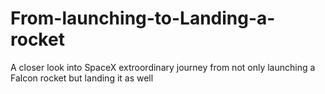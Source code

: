 # From-launching-to-Landing-a-rocket
A closer look into SpaceX extroordinary journey from not only launching a Falcon rocket but landing it as well
